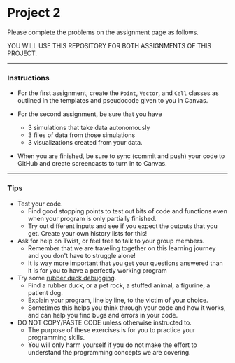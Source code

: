 # Project 2

Please complete the problems on the assignment page as follows.

YOU WILL USE THIS REPOSITORY FOR BOTH ASSIGNMENTS OF THIS PROJECT.

---

### Instructions
- For the first assignment, create the `Point`, `Vector`, and `Cell` classes as outlined in the templates and pseudocode given to you in Canvas.

- For the second assignment, be sure that you have
     - 3 simulations that take data autonomously
     - 3 files of data from those simulations
     - 3 visualizations created from your data.

- When you are finished, be sure to sync (commit and push) your code to GitHub and create screencasts to turn in to Canvas.

---

### Tips
- Test your code. 
    - Find good stopping points to test out bits of code and
    functions even when your program is only partially finished. 
    - Try out different inputs and see if you expect the outputs that you get. Create your own history lists for this!
- Ask for help on Twist, or feel free to talk to your group members. 
    - Remember that we are traveling together on this 
    learning journey and you don't have to struggle alone!
    - It is way more important that you get your questions answered than it is
    for you to have a perfectly working program
- Try some [rubber duck debugging](https://rubberduckdebugging.com/).
    - Find a rubber duck, or a pet rock, a stuffed animal, a figurine, a patient dog.
    - Explain your program, line by line, to the victim of your choice.
    - Sometimes this helps you think through your code and how it works, and 
    can help you find bugs and errors in your code.
- DO NOT COPY/PASTE CODE unless otherwise instructed to.
    - The purpose of these exercises is for you to practice your programming skills.
    - You will only harm yourself if you do not make the effort to understand the
    programming concepts we are covering.
    
